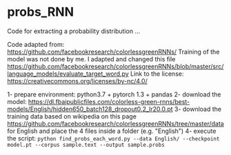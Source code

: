 # probs_RNN
Code for extracting a probability distribution ...

Code adapted from: https://github.com/facebookresearch/colorlessgreenRNNs/
Training of the model was not done by me. I adapted and changed this file https://github.com/facebookresearch/colorlessgreenRNNs/blob/master/src/language_models/evaluate_target_word.py
Link to the license: https://creativecommons.org/licenses/by-nc/4.0/

1- prepare environment: python3.7 + pytorch 1.3 + pandas
2- download the model: https://dl.fbaipublicfiles.com/colorless-green-rnns/best-models/English/hidden650_batch128_dropout0.2_lr20.0.pt
3- download the training data based on wikipedia on this page https://github.com/facebookresearch/colorlessgreenRNNs/tree/master/data for English and place the 4 files inside a folder (e.g. "English")
4- execute the script: `python find_probs_each_word.py --data English/ --checkpoint model.pt --corpus sample.text --output sample.probs`
